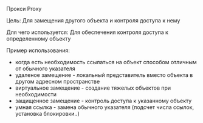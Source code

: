 Прокси Proxy

Цель: Для замещения другого объекта и контроля доступа к нему

Для чего используется: Для обеспечения контроля доступа к определенному объекту

Пример использования: 
- когда есть необходимость ссылаться на объект способом отличным от обычного указателя 
- удаленое замещение - локальный представитель вместо объекта в другом адресном пространстве
- виртуальное замещение - создание тяжелых объектов при необходимости
- защищенное замещение - контроль доступа к указанному объекту
- умная ссылка - замена обычного указателя (подсчет числа ссылок, установка блокировки..)
